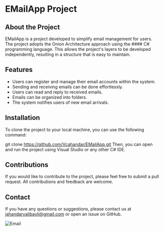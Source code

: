 # EMailApp Project

## About the Project
EMailApp is a project developed to simplify email management for users. The project adopts the Onion Architecture approach using the #### C# programming language. This allows the project's layers to be developed independently, resulting in a structure that is easy to maintain.

## Features
- Users can register and manage their email accounts within the system.
- Sending and receiving emails can be done effortlessly.
- Users can read and reply to received emails.
- Emails can be organized into folders.
- The system notifies users of new email arrivals.
  
## Installation
To clone the project to your local machine, you can use the following command:

git clone https://github.com/Vcahandar/EMailApp.git
Then, you can open and run the project using Visual Studio or any other C# IDE.

## Contributions
If you would like to contribute to the project, please feel free to submit a pull request. All contributions and feedback are welcome.

## Contact
If you have any questions or suggestions, please contact us at jahandarvalibayli@gmail.com or open an issue on GitHub.




![Email](https://github.com/Vcahandar/EMailApp/assets/119400454/753a25e1-b8d9-412d-8314-8be56cf70a4e)

